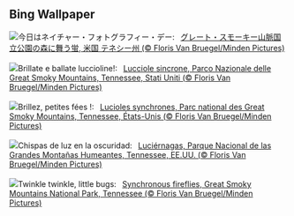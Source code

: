 ## Bing Wallpaper
![](https://www.bing.com/th?id=OHR.SmokyFireflies_JA-JP1430941774_UHD.jpg&w=1000)今日はネイチャー・フォトグラフィー・デー:&nbsp;&ensp;[グレート・スモーキー山脈国立公園の森に舞う蛍, 米国 テネシー州 (© Floris Van Bruegel/Minden Pictures)](https://www.bing.com/th?id=OHR.SmokyFireflies_JA-JP1430941774_UHD.jpg)
<br><br/>
![](https://www.bing.com/th?id=OHR.SmokyFireflies_IT-IT3344018044_UHD.jpg&w=1000)Brillate e ballate luccioline!:&nbsp;&ensp;[Lucciole sincrone, Parco Nazionale delle Great Smoky Mountains, Tennessee, Stati Uniti (© Floris Van Bruegel/Minden Pictures)](https://www.bing.com/th?id=OHR.SmokyFireflies_IT-IT3344018044_UHD.jpg)
<br><br/>
![](https://www.bing.com/th?id=OHR.SmokyFireflies_FR-FR5098161118_UHD.jpg&w=1000)Brillez, petites fées !:&nbsp;&ensp;[Lucioles synchrones, Parc national des Great Smoky Mountains, Tennessee, États-Unis (© Floris Van Bruegel/Minden Pictures)](https://www.bing.com/th?id=OHR.SmokyFireflies_FR-FR5098161118_UHD.jpg)
<br><br/>
![](https://www.bing.com/th?id=OHR.SmokyFireflies_ES-ES1498305474_UHD.jpg&w=1000)Chispas de luz en la oscuridad:&nbsp;&ensp;[Luciérnagas, Parque Nacional de las Grandes Montañas Humeantes, Tennessee, EE.UU. (© Floris Van Bruegel/Minden Pictures)](https://www.bing.com/th?id=OHR.SmokyFireflies_ES-ES1498305474_UHD.jpg)
<br><br/>
![](https://www.bing.com/th?id=OHR.SmokyFireflies_EN-GB0756238387_UHD.jpg&w=1000)Twinkle twinkle, little bugs:&nbsp;&ensp;[Synchronous fireflies, Great Smoky Mountains National Park, Tennessee (© Floris Van Bruegel/Minden Pictures)](https://www.bing.com/th?id=OHR.SmokyFireflies_EN-GB0756238387_UHD.jpg)
<br><br/>
